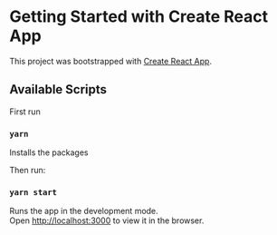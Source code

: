# Getting Started with Create React App

This project was bootstrapped with [Create React App](https://github.com/facebook/create-react-app).

## Available Scripts

First run

### `yarn` 

Installs the packages

Then run:

### `yarn start`

Runs the app in the development mode.\
Open [http://localhost:3000](http://localhost:3000) to view it in the browser.

